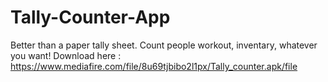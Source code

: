 # Tally-Counter-App

Better than a paper tally sheet.
Count people workout, inventary, whatever you want!
Download here : https://www.mediafire.com/file/8u69tjbibo2l1px/Tally_counter.apk/file
